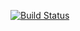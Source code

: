 [![Build Status](https://travis-ci.org/Denopia/ohtu-viikko1.1.svg?branch=master)](https://travis-ci.org/Denopia/ohtu-viikko1.1)
